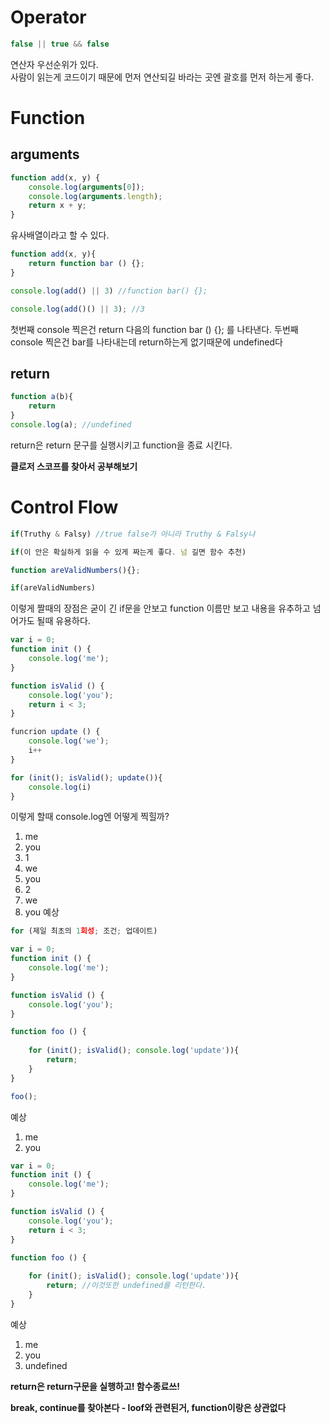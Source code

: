 # Operator 

```js
false || true && false
```
연산자 우선순위가 있다. <br>
사람이 읽는게 코드이기 때문에 먼저 연산되길 바라는 곳엔 괄호를 먼저 하는게 좋다. 

# Function  

## arguments

```js
function add(x, y) {
    console.log(arguments[0]);
    console.log(arguments.length);
    return x + y;
}
```

유사배열이라고 할 수 있다.

```js
function add(x, y){
    return function bar () {};
}

console.log(add() || 3) //function bar() {};

console.log(add()() || 3); //3 

```
첫번째 console 찍은건 return 다음의 function bar () {}; 를 나타낸다. 두번째 console 찍은건 bar를 나타내는데 return하는게 없기때문에 undefined다


## return

```js
function a(b){
    return 
}
console.log(a); //undefined 
```

return은 return 문구를 실행시키고 function을 종료 시킨다.

**클로저 스코프를 찾아서 공부해보기**

# Control Flow

```js
if(Truthy & Falsy) //true false가 아니라 Truthy & Falsy냐
```

```js
if(이 안은 확실하게 읽을 수 있게 짜는게 좋다. 넘 길면 함수 추천)

function areValidNumbers(){};

if(areValidNumbers)
```
이렇게 짤때의 장점은 굳이 긴 if문을 안보고 function 이름만 보고 내용을 유추하고 넘어가도 될때 유용하다.


```js
var i = 0;
function init () {
    console.log('me');
}

function isValid () {
    console.log('you');
    return i < 3;
}

funcrion update () {
    console.log('we');
    i++
}

for (init(); isValid(); update()){
    console.log(i)
}
```
이렇게 할때 console.log엔 어떻게 찍힐까?<br>
1. me
2. you
3. 1
4. we
5. you
6. 2
7. we
8. you
예상

```js
for (제일 최초의 1회성; 조건; 업데이트)
```

```js
var i = 0;
function init () {
    console.log('me');
}

function isValid () {
    console.log('you');
}

function foo () {
    
    for (init(); isValid(); console.log('update')){
        return;
    }
}

foo(); 

```
예상
1. me
2. you

```js
var i = 0;
function init () {
    console.log('me');
}

function isValid () {
    console.log('you');
    return i < 3;
}

function foo () {
    
    for (init(); isValid(); console.log('update')){
        return; //이것또한 undefined를 리턴한다. 
    }
}
```
예상
1. me
2. you
3. undefined

**return은 return구문을 실행하고! 함수종료쓰!**

**break, continue를 찾아본다 - loof와 관련된거, function이랑은 상관없다**